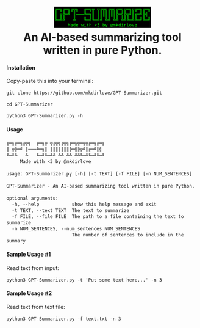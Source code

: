 <h1 align="center">
  <br>
  <a href="https://github.com/mkdirlove/GPT-Summarizer"><img src="https://github.com/mkdirlove/GPT-Summarizer/blob/main/logo.png" alt="GPT-Summarizer"></a>
  <br>
  An AI-based summarizing tool written in pure Python.
  <br>
</h1>

#### Installation

Copy-paste this into your terminal:

```
git clone https://github.com/mkdirlove/GPT-Summarizer.git
```
```
cd GPT-Summarizer
```
```
python3 GPT-Summarizer.py -h
```

#### Usage
```
╔═╗╔═╗╔╦╗  ╔═╗╦ ╦╔╦╗╔╦╗╔═╗╦═╗╦╔═╗╔═╗
║ ╦╠═╝ ║───╚═╗║ ║║║║║║║╠═╣╠╦╝║╔═╝║╣ 
╚═╝╩   ╩   ╚═╝╚═╝╩ ╩╩ ╩╩ ╩╩╚═╩╚═╝╚═╝
     Made with <3 by @mkdirlove

usage: GPT-Summarizer.py [-h] [-t TEXT] [-f FILE] [-n NUM_SENTENCES]

GPT-Summarizer - An AI-based summarizing tool written in pure Python.

optional arguments:
  -h, --help            show this help message and exit
  -t TEXT, --text TEXT  The text to summarize
  -f FILE, --file FILE  The path to a file containing the text to summarize
  -n NUM_SENTENCES, --num_sentences NUM_SENTENCES
                        The number of sentences to include in the summary
```

#### Sample Usage #1

Read text from input:
```
python3 GPT-Summarizer.py -t 'Put some text here...' -n 3
```
#### Sample Usage #2

Read text from text file:
```
python3 GPT-Summarizer.py -f text.txt -n 3
```
